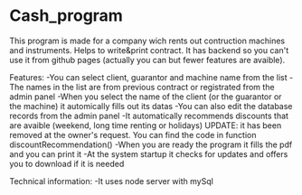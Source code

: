 # Cash_program
This program is made for a company wich rents out contruction machines and instruments.
Helps to write&amp;print contract. It has backend so you can't use it from github pages (actually you can but fewer features are avaible).

Features:
-You can select client, guarantor and machine name from the list
-The names in the list are from previous contract or registrated from the admin panel
-When you select the name of the client (or the guarantor or the machine) it automically fills out its datas
-You can also edit the database records from the admin panel
-It automatically recommends discounts that are avaible (weekend, long time renting or holidays) UPDATE: it has been removed at the owner's request. You can find the code in function discountRecommendation()
-When you are ready the program it fills the pdf and you can print it
-At the system startup it checks for updates and offers you to download if it is needed

Technical information:
-It uses node server with mySql
